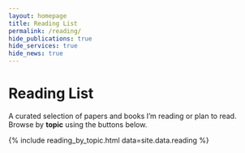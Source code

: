 ```yaml
---
layout: homepage
title: Reading List
permalink: /reading/
hide_publications: true
hide_services: true
hide_news: true
---
```


# Reading List

A curated selection of papers and books I’m reading or plan to read.  
Browse by **topic** using the buttons below.

{% include reading_by_topic.html data=site.data.reading %}